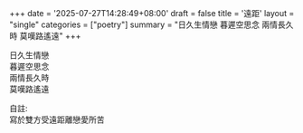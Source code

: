 +++
date = '2025-07-27T14:28:49+08:00'
draft = false
title = '遠距'
layout = "single" 
categories = ["poetry"]
summary = "日久生情戀 暮遲空思念 兩情長久時 莫嘆路遙遠"
+++

日久生情戀  
暮遲空思念  
兩情長久時  
莫嘆路遙遠  

自註:  
寫於雙方受遠距離戀愛所苦
